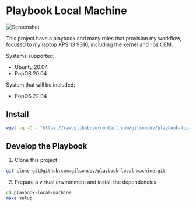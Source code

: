 # Playbook Local Machine

![Screenshot](./screenshot.gif)

This project have a playbook and many roles that provision my workflow, focused to my laptop XPS 13 9310, including the kernel and libs OEM.

Systems supported:

- Ubuntu 20.04
- PopOS 20.04

System that will be included:

- PopOS 22.04

## Install

```bash
wget -q -O - "https://raw.githubusercontent.com/gilsondev/playbook-local-machine/main/install.sh" | bash
```

## Develop the Playbook

1. Clone this project

```bash
git clone git@github.com:gilsondev/playbook-local-machine.git
```

2. Prepare a virtual environment and install the dependencies

```bash
cd playbook-local-machine
make setup
```
